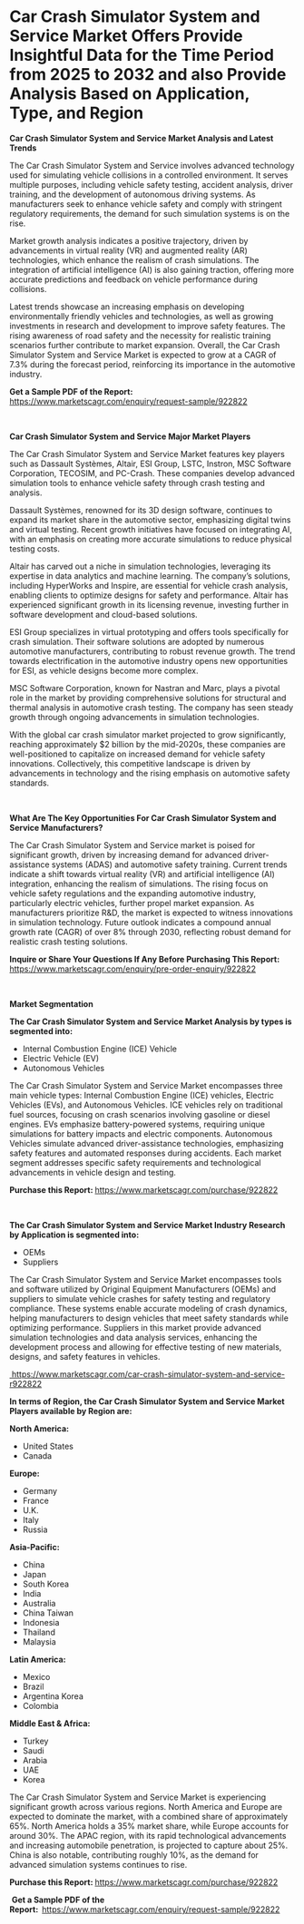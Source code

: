 <p><h1>Car Crash Simulator System and Service Market Offers Provide Insightful Data for the Time Period from 2025 to 2032 and also Provide Analysis Based on Application, Type, and Region</h1></p><p><strong>Car Crash Simulator System and Service Market Analysis and Latest Trends</strong></p>
<p><p>The Car Crash Simulator System and Service involves advanced technology used for simulating vehicle collisions in a controlled environment. It serves multiple purposes, including vehicle safety testing, accident analysis, driver training, and the development of autonomous driving systems. As manufacturers seek to enhance vehicle safety and comply with stringent regulatory requirements, the demand for such simulation systems is on the rise.</p><p>Market growth analysis indicates a positive trajectory, driven by advancements in virtual reality (VR) and augmented reality (AR) technologies, which enhance the realism of crash simulations. The integration of artificial intelligence (AI) is also gaining traction, offering more accurate predictions and feedback on vehicle performance during collisions.</p><p>Latest trends showcase an increasing emphasis on developing environmentally friendly vehicles and technologies, as well as growing investments in research and development to improve safety features. The rising awareness of road safety and the necessity for realistic training scenarios further contribute to market expansion. Overall, the Car Crash Simulator System and Service Market is expected to grow at a CAGR of 7.3% during the forecast period, reinforcing its importance in the automotive industry.</p></p>
<p><strong>Get a Sample PDF of the Report:&nbsp;</strong> <a href="https://www.marketscagr.com/enquiry/request-sample/922822?utm_campaign=3520&utm_medium=2&utm_source=Github&utm_content=ia&utm_term=18042025&utm_id=car-crash-simulator-system-and-service">https://www.marketscagr.com/enquiry/request-sample/922822</a></p>
<p>&nbsp;</p>
<p><strong>Car Crash Simulator System and Service Major Market Players</strong></p>
<p><p>The Car Crash Simulator System and Service Market features key players such as Dassault Systèmes, Altair, ESI Group, LSTC, Instron, MSC Software Corporation, TECOSIM, and PC-Crash. These companies develop advanced simulation tools to enhance vehicle safety through crash testing and analysis.</p><p>Dassault Systèmes, renowned for its 3D design software, continues to expand its market share in the automotive sector, emphasizing digital twins and virtual testing. Recent growth initiatives have focused on integrating AI, with an emphasis on creating more accurate simulations to reduce physical testing costs.</p><p>Altair has carved out a niche in simulation technologies, leveraging its expertise in data analytics and machine learning. The company’s solutions, including HyperWorks and Inspire, are essential for vehicle crash analysis, enabling clients to optimize designs for safety and performance. Altair has experienced significant growth in its licensing revenue, investing further in software development and cloud-based solutions.</p><p>ESI Group specializes in virtual prototyping and offers tools specifically for crash simulation. Their software solutions are adopted by numerous automotive manufacturers, contributing to robust revenue growth. The trend towards electrification in the automotive industry opens new opportunities for ESI, as vehicle designs become more complex.</p><p>MSC Software Corporation, known for Nastran and Marc, plays a pivotal role in the market by providing comprehensive solutions for structural and thermal analysis in automotive crash testing. The company has seen steady growth through ongoing advancements in simulation technologies.</p><p>With the global car crash simulator market projected to grow significantly, reaching approximately $2 billion by the mid-2020s, these companies are well-positioned to capitalize on increased demand for vehicle safety innovations. Collectively, this competitive landscape is driven by advancements in technology and the rising emphasis on automotive safety standards.</p></p>
<p>&nbsp;</p>
<p><strong>What Are The Key Opportunities For Car Crash Simulator System and Service Manufacturers?</strong></p>
<p><p>The Car Crash Simulator System and Service market is poised for significant growth, driven by increasing demand for advanced driver-assistance systems (ADAS) and automotive safety training. Current trends indicate a shift towards virtual reality (VR) and artificial intelligence (AI) integration, enhancing the realism of simulations. The rising focus on vehicle safety regulations and the expanding automotive industry, particularly electric vehicles, further propel market expansion. As manufacturers prioritize R&D, the market is expected to witness innovations in simulation technology. Future outlook indicates a compound annual growth rate (CAGR) of over 8% through 2030, reflecting robust demand for realistic crash testing solutions.</p></p>
<p><strong>Inquire or Share Your Questions If Any Before Purchasing This Report:</strong> <a href="https://www.marketscagr.com/enquiry/pre-order-enquiry/922822?utm_campaign=3520&utm_medium=2&utm_source=Github&utm_content=ia&utm_term=18042025&utm_id=car-crash-simulator-system-and-service">https://www.marketscagr.com/enquiry/pre-order-enquiry/922822</a></p>
<p>&nbsp;</p>
<p><strong>Market Segmentation</strong></p>
<p><strong>The Car Crash Simulator System and Service Market Analysis by types is segmented into:</strong></p>
<p><ul><li>Internal Combustion Engine (ICE) Vehicle</li><li>Electric Vehicle (EV)</li><li>Autonomous Vehicles</li></ul></p>
<p><p>The Car Crash Simulator System and Service Market encompasses three main vehicle types: Internal Combustion Engine (ICE) vehicles, Electric Vehicles (EVs), and Autonomous Vehicles. ICE vehicles rely on traditional fuel sources, focusing on crash scenarios involving gasoline or diesel engines. EVs emphasize battery-powered systems, requiring unique simulations for battery impacts and electric components. Autonomous Vehicles simulate advanced driver-assistance technologies, emphasizing safety features and automated responses during accidents. Each market segment addresses specific safety requirements and technological advancements in vehicle design and testing.</p></p>
<p><strong>Purchase this Report:&nbsp;</strong><a href="https://www.marketscagr.com/purchase/922822?utm_campaign=3520&utm_medium=2&utm_source=Github&utm_content=ia&utm_term=18042025&utm_id=car-crash-simulator-system-and-service">https://www.marketscagr.com/purchase/922822</a></p>
<p>&nbsp;</p>
<p><strong>The Car Crash Simulator System and Service Market Industry Research by Application is segmented into:</strong></p>
<p><ul><li>OEMs</li><li>Suppliers</li></ul></p>
<p><p>The Car Crash Simulator System and Service Market encompasses tools and software utilized by Original Equipment Manufacturers (OEMs) and suppliers to simulate vehicle crashes for safety testing and regulatory compliance. These systems enable accurate modeling of crash dynamics, helping manufacturers to design vehicles that meet safety standards while optimizing performance. Suppliers in this market provide advanced simulation technologies and data analysis services, enhancing the development process and allowing for effective testing of new materials, designs, and safety features in vehicles.</p></p>
<p><a href="https://www.marketscagr.com/car-crash-simulator-system-and-service-r922822?utm_campaign=3520&utm_medium=2&utm_source=Github&utm_content=ia&utm_term=18042025&utm_id=car-crash-simulator-system-and-service">&nbsp;https://www.marketscagr.com/car-crash-simulator-system-and-service-r922822</a></p>
<p><strong>In terms of Region, the Car Crash Simulator System and Service Market Players available by Region are:</strong></p>
<p>
    <p> <strong> North America: </strong>
        <ul>
            <li>United States</li>
            <li>Canada</li>
        </ul>
        </p> 
    <p> <strong> Europe: </strong>
        <ul>
            <li>Germany</li>
            <li>France</li>
            <li>U.K.</li>
            <li>Italy</li>
            <li>Russia</li>
        </ul>
        </p> 
    <p> <strong> Asia-Pacific: </strong>
        <ul>
            <li>China</li>
            <li>Japan</li>
            <li>South Korea</li>
            <li>India</li>
            <li>Australia</li>
            <li>China Taiwan</li>
            <li>Indonesia</li>
            <li>Thailand</li>
            <li>Malaysia</li>
        </ul>
        </p> 
    <p> <strong> Latin America: </strong>
        <ul>
            <li>Mexico</li>
            <li>Brazil</li>
            <li>Argentina Korea</li>
            <li>Colombia</li>
        </ul>
        </p> 
    <p> <strong> Middle East & Africa: </strong>
        <ul>
            <li>Turkey</li>
            <li>Saudi</li>
            <li>Arabia</li>
            <li>UAE</li>
            <li>Korea</li>
        </ul>
    </p>
    </p>
<p><p>The Car Crash Simulator System and Service Market is experiencing significant growth across various regions. North America and Europe are expected to dominate the market, with a combined share of approximately 65%. North America holds a 35% market share, while Europe accounts for around 30%. The APAC region, with its rapid technological advancements and increasing automobile penetration, is projected to capture about 25%. China is also notable, contributing roughly 10%, as the demand for advanced simulation systems continues to rise.</p></p>
<p><strong>Purchase this Report: </strong><a href="https://www.marketscagr.com/purchase/922822?utm_campaign=3520&utm_medium=2&utm_source=Github&utm_content=ia&utm_term=18042025&utm_id=car-crash-simulator-system-and-service">https://www.marketscagr.com/purchase/922822</a></p>
<p>&nbsp;<strong>Get a Sample PDF of the Report:&nbsp;&nbsp;</strong><a href="https://www.marketscagr.com/enquiry/request-sample/922822?utm_campaign=3520&utm_medium=2&utm_source=Github&utm_content=ia&utm_term=18042025&utm_id=car-crash-simulator-system-and-service">https://www.marketscagr.com/enquiry/request-sample/922822</a></p>
<p><strong></strong></p>
<p><p></p><p></p><p></p></p>